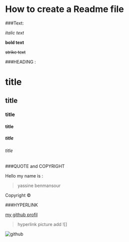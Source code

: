  # How to create a Readme file 
 
 ###Text:
 
 _italic text_
 
 **bold text**
 
 ~~strike  text~~
 
 
 ###HEADING :
 
 # title
 ## title
 ### title
 #### title
 ##### title
 ###### title


###QUOTE and COPYRIGHT

Hello my name is :
>yassine benmansour 

Copyright &copy;


###HYPERLINK

[my github profil](https://github.com/yassinbenmansour)

>hyperlink picture add ![]

![github](https://play-lh.googleusercontent.com/PCpXdqvUWfCW1mXhH1Y_98yBpgsWxuTSTofy3NGMo9yBTATDyzVkqU580bfSln50bFU)
